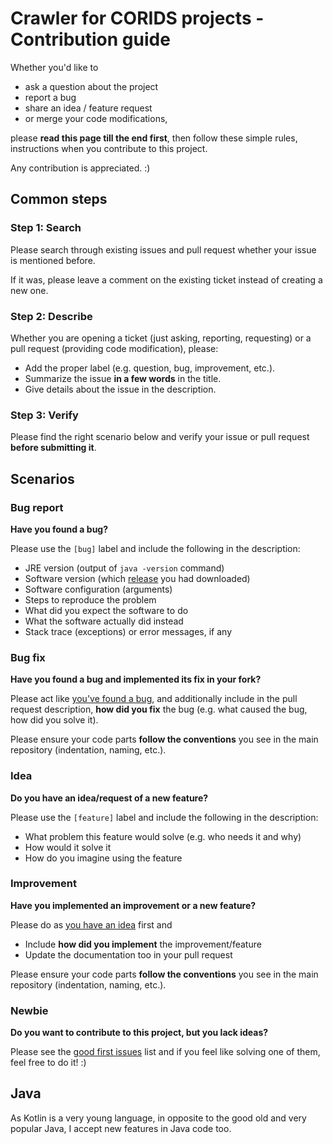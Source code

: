 # Crawler for CORIDS projects - Contribution guide

Whether you'd like to

* ask a question about the project
* report a bug
* share an idea / feature request
* or merge your code modifications,

please **read this page till the end first**, then follow these simple rules, instructions when you contribute to this project.

Any contribution is appreciated. :)



## Common steps

### Step 1: Search

Please search through existing issues and pull request whether your issue is mentioned before.

If it was, please leave a comment on the existing ticket instead of creating a new one.

### Step 2: Describe

Whether you are opening a ticket (just asking, reporting, requesting) or a pull request (providing code modification), please:

* Add the proper label (e.g. question, bug, improvement, etc.).
* Summarize the issue **in a few words** in the title.
* Give details about the issue in the description.

### Step 3: Verify

Please find the right scenario below and verify your issue or pull request **before submitting it**.



## Scenarios

### Bug report

**Have you found a bug?**

Please use the `[bug]` label and include the following in the description:

* JRE version (output of `java -version` command)
* Software version (which [release](https://github.com/juzraai/cordis-projects-crawler/releases) you had downloaded)
* Software configuration (arguments)
* Steps to reproduce the problem
* What did you expect the software to do
* What the software actually did instead
* Stack trace (exceptions) or error messages, if any



### Bug fix

**Have you found a bug and implemented its fix in your fork?**

Please act like [you've found a bug](#bug-report), and additionally include in the pull request description, **how did you fix** the bug (e.g. what caused the bug, how did you solve it).

Please ensure your code parts **follow the conventions** you see in the main repository (indentation, naming, etc.).



### Idea

**Do you have an idea/request of a new feature?**

Please use the `[feature]` label and include the following in the description:

* What problem this feature would solve (e.g. who needs it and why)
* How would it solve it
* How do you imagine using the feature


### Improvement

**Have you implemented an improvement or a new feature?**

Please do as [you have an idea](#idea) first and

* Include **how did you implement** the improvement/feature
* Update the documentation too in your pull request

Please ensure your code parts **follow the conventions** you see in the main repository (indentation, naming, etc.).


### Newbie

**Do you want to contribute to this project, but you lack ideas?**

Please see the [good first issues](https://github.com/juzraai/cordis-projects-crawler/labels/good%20first%20issue) list and if you feel like solving one of them, feel free to do it! :)



## Java

As Kotlin is a very young language, in opposite to the good old and very popular Java, I accept new features in Java code too.